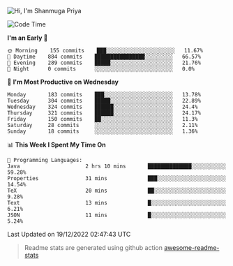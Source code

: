 ![Hi, I'm Shanmuga Priya](https://user-images.githubusercontent.com/11372997/129910864-2785432b-adea-4e52-92eb-f9290c766e28.gif)

<!--START_SECTION:waka-->
![Code Time](http://img.shields.io/badge/Code%20Time-1%2C040%20hrs%2044%20mins-blue)

**I'm an Early 🐤** 

```text
🌞 Morning    155 commits    ███░░░░░░░░░░░░░░░░░░░░░░   11.67% 
🌆 Daytime    884 commits    ████████████████░░░░░░░░░   66.57% 
🌃 Evening    289 commits    █████░░░░░░░░░░░░░░░░░░░░   21.76% 
🌙 Night      0 commits      ░░░░░░░░░░░░░░░░░░░░░░░░░   0.0%

```
📅 **I'm Most Productive on Wednesday** 

```text
Monday       183 commits    ███░░░░░░░░░░░░░░░░░░░░░░   13.78% 
Tuesday      304 commits    █████░░░░░░░░░░░░░░░░░░░░   22.89% 
Wednesday    324 commits    ██████░░░░░░░░░░░░░░░░░░░   24.4% 
Thursday     321 commits    ██████░░░░░░░░░░░░░░░░░░░   24.17% 
Friday       150 commits    ██░░░░░░░░░░░░░░░░░░░░░░░   11.3% 
Saturday     28 commits     ░░░░░░░░░░░░░░░░░░░░░░░░░   2.11% 
Sunday       18 commits     ░░░░░░░░░░░░░░░░░░░░░░░░░   1.36%

```


📊 **This Week I Spent My Time On** 

```text
💬 Programming Languages: 
Java                     2 hrs 10 mins       ██████████████░░░░░░░░░░░   59.28% 
Properties               31 mins             ███░░░░░░░░░░░░░░░░░░░░░░   14.54% 
TeX                      20 mins             ██░░░░░░░░░░░░░░░░░░░░░░░   9.28% 
Text                     13 mins             █░░░░░░░░░░░░░░░░░░░░░░░░   6.21% 
JSON                     11 mins             █░░░░░░░░░░░░░░░░░░░░░░░░   5.24%

```


 Last Updated on 19/12/2022 02:47:43 UTC
<!--END_SECTION:waka-->
> Readme stats are generated using github action [awesome-readme-stats](https://github.com/anmol098/waka-readme-stats)
<!--
**Shanmugapriya03/Shanmugapriya03** is a ✨ _special_ ✨ repository because its `README.md` (this file) appears on your GitHub profile.

Here are some ideas to get you started:

- 🔭 I’m currently working on ...
- 🌱 I’m currently learning ...
- 👯 I’m looking to collaborate on ...
- 🤔 I’m looking for help with ...
- 💬 Ask me about ...
- 📫 How to reach me: ...
- 😄 Pronouns: ...
- ⚡ Fun fact: ...
-->
